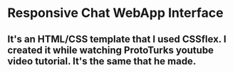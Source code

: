 # Responsive Chat WebApp Interface

## It's an HTML/CSS template that I used CSSflex. I created it while watching ProtoTurks youtube video tutorial. It's the same that he made.
